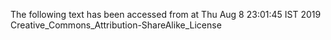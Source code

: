 The following text has been accessed from at Thu Aug 8 23:01:45 IST 2019
Creative_Commons_Attribution-ShareAlike_License
